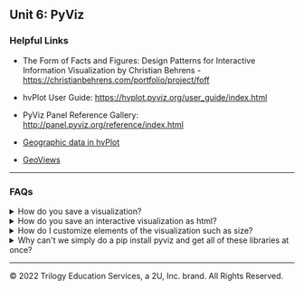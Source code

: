 ## Unit 6: PyViz

### Helpful Links

* The Form of Facts and Figures: Design Patterns for Interactive Information Visualization by Christian Behrens - https://christianbehrens.com/portfolio/project/foff

* hvPlot User Guide: https://hvplot.pyviz.org/user_guide/index.html

* PyViz Panel Reference Gallery: http://panel.pyviz.org/reference/index.html

* [Geographic data in hvPlot](https://hvplot.holoviz.org/user_guide/Geographic_Data.html)

* [GeoViews](https://geoviews.org/)

- - -

### FAQs

<details><summary>How do you save a visualization?</summary>

Each module of Pyviz has its own method for saving the visualization:

* Visualizations that utilize Panda's `plot` functionality (Matplotlib backend) can be saved with the `plt.savefig()` function and supplying a file name as a parameter. For more information on this function, check out the [documentation](https://matplotlib.org/3.3.3/api/_as_gen/matplotlib.pyplot.savefig.html). 

* Hvplot visualizations can be saved by clicking the disk icon next to the visualization:

![hvplot_save.png](Images/hvplot_save.png)

* Plotly Express visualizations can be saved by clicking the camera icon above the visualization:

![plotly_save.png](Images/plotly_save.png)

</details>


<details><summary>How do you save an interactive visualization as html?</summary>

The following code will produce an html page of the interactivate visualization saved with all of its functionality:

* Interactive hvPlot visualizations can be saved by storing the plot in a variable, running the `hvplot.save` function, and supplying the plot and a file name as parameters. An example can be seen below:

    ```python
    plot = sale_prices_by_year.hvplot.bar(x='saleDate', y='saleAmt')
    hvplot.save(plot, 'test.html')
    ```

</details>


<details><summary>How do I customize elements of the visualization such as size?</summary>

Each module of Pyviz has its own method for adjusting the size of the visualization:

* Changing the size of visualizations that utilize Panda's `plot` function (Matplotlib backend) can be done by adding the `figsize` parameter. This parameter accepts a tuple value for the size. The first value in the tuple is the width, the second is the height. For more information on this parameter, check out the `plot` function's [documentation](https://pandas.pydata.org/pandas-docs/stable/reference/api/pandas.DataFrame.plot.html). 

* Changing the size of hvPlot visualizations can be done by adding the `width` and/or `height` parameters. These parameters accept an integer value representive of the number of pixels to use for the width and/or height. For more information on this parameter, check out the hvPlot *Customization* [documentation](https://hvplot.holoviz.org/user_guide/Customization.html) and the Plotly *Setting Graph Size* [documentation](https://plotly.com/python/setting-graph-size/).

* Just as size can be customized, there are a multitude of other customization options that be incorporated by using the customization parameters included with the module. Again, those parameters can be found in the documentation:

    * [Pandas `plot` function (Matplotlib backend):](https://pandas.pydata.org/pandas-docs/stable/reference/api/pandas.DataFrame.plot.html).

    * [hvPlot *Customization* documentation](https://hvplot.holoviz.org/user_guide/Customization.html). 
    


</details>

<details><summary>Why can't we simply do a pip install pyviz and get all of these libraries at once?</summary>

Pyviz is a group of multiple open source Python visualization libraries and tools. It would be great if they could all be installed with just a simple pip install, however the Pyviz modules are actually separate modules that are used together. These modules require multiple different dependencies - in some cases different versions of the same dependency. Additionally, being able to properly display the resulting visualizations in Jupyter Lab requires even further installations. Because of all of this, it is tricky to pack it all into one over-arcing install command. 

To get Pyviz properly installed on your machine, check out the [Pyviz Installation Guide](PyVizInstallationGuide.md).

 

</details>



---

© 2022 Trilogy Education Services, a 2U, Inc. brand. All Rights Reserved.
